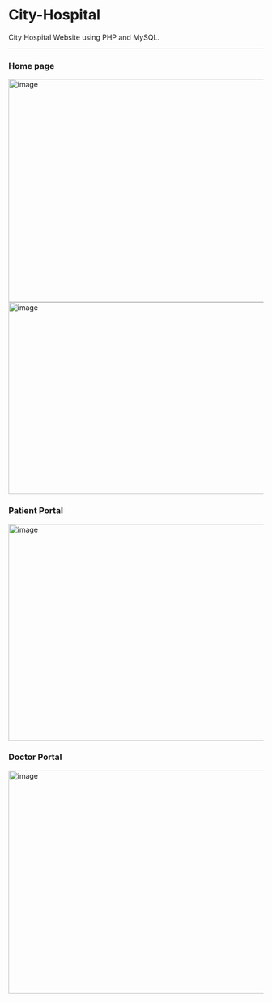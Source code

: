 # City-Hospital
City Hospital Website using PHP and MySQL.

---

### Home page 
<img width="934" height="441" alt="image" src="https://github.com/user-attachments/assets/0eebdc16-0f96-4052-ac56-25f9ba53ca8b" />
<img width="922" height="379" alt="image" src="https://github.com/user-attachments/assets/7bb8cbff-e8d3-47ee-bf4d-d4819b3c5bc4" />

### Patient Portal
<img width="937" height="428" alt="image" src="https://github.com/user-attachments/assets/f623b1c5-798e-445d-9173-3fe6aace8895" />

### Doctor Portal
<img width="936" height="441" alt="image" src="https://github.com/user-attachments/assets/7b169adf-e3d3-4cfe-b417-1a8e05d67555" />
